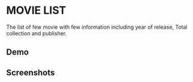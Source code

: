 
# MOVIE LIST

The list of few movie with few information including year of release, Total collection and publisher.




## Demo




## Screenshots



